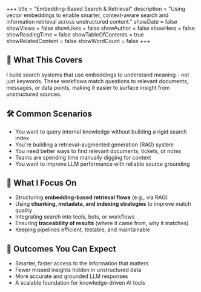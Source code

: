 +++
title = "Embedding-Based Search & Retrieval"
description = "Using vector embeddings to enable smarter, context-aware search and information retrieval across unstructured content."
showDate = false
showViews = false
showLikes = false
showAuthor = false
showHero = false
showReadingTime = false
showTableOfContents = true
showRelatedContent = false
showWordCount = false
+++

## 🧩 What This Covers

I build search systems that use embeddings to understand meaning - not just keywords. These workflows match questions to relevant documents, messages, or data points, making it easier to surface insight from unstructured sources.

## 🛠 Common Scenarios

- You want to query internal knowledge without building a rigid search index
- You're building a retrieval-augmented generation (RAG) system
- You need better ways to find relevant documents, tickets, or notes
- Teams are spending time manually digging for context
- You want to improve LLM performance with reliable source grounding

## 📌 What I Focus On

- Structuring **embedding-based retrieval flows** (e.g., via RAG)
- Using **chunking, metadata, and indexing strategies** to improve match quality
- Integrating search into tools, bots, or workflows
- Ensuring **traceability of results** (where it came from, why it matches)
- Keeping pipelines efficient, testable, and maintainable

## 🚀 Outcomes You Can Expect

- Smarter, faster access to the information that matters
- Fewer missed insights hidden in unstructured data
- More accurate and grounded LLM responses
- A scalable foundation for knowledge-driven AI tools
